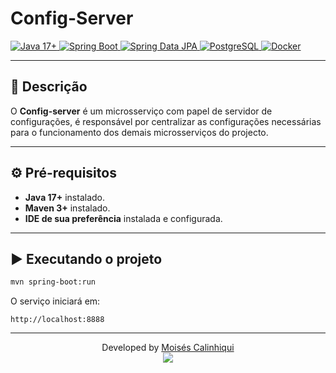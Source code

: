 #  Config-Server

<a href="https://github.com/MCalinhiqui">

![Java 17+](https://img.shields.io/badge/Java-17+-red?logo=openjdk&logoColor=white)
![Spring Boot](https://img.shields.io/badge/Spring%20Boot-3.x-6DB33F?logo=springboot&logoColor=white)
![Spring Data JPA](https://img.shields.io/badge/Spring%20Data%20JPA-3.x-6DB33F?logo=spring&logoColor=white)
![PostgreSQL](https://img.shields.io/badge/PostgreSQL-316192?logo=postgresql&logoColor=white)
![Docker](https://img.shields.io/badge/Docker-2496ED?logo=docker&logoColor=white)

</a>

---

## 📝 Descrição

O **Config-server** é um microsserviço com papel de servidor de configurações, 
é responsável por centralizar as configurações necessárias para o funcionamento dos demais microsserviços do projecto.

---

## ⚙️ Pré-requisitos

- **Java 17+** instalado.
- **Maven 3+** instalado.
- **IDE de sua preferência** instalada e configurada.
---

## ▶️ Executando o projeto


```bash
mvn spring-boot:run
```

O serviço iniciará em:

```
http://localhost:8888
```

---

<p align="center">
  Developed by <a href="https://github.com/MCalinhiqui">Moisés Calinhiqui</a><br/>
  <a href="https://github.com/MCalinhiqui">
    <img src="https://img.shields.io/badge/github-MCalinhiqui-blue?style=flat&logo=github">
  </a>
</p>
